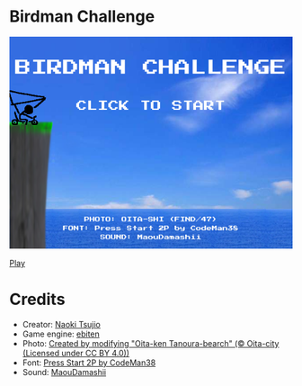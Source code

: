 # Birdman Challenge

![Birdman Challenge](https://github.com/tsujio/game-birdman/blob/main/image.png?raw=true)

[Play](https://www.tsujio.org/game-birdman/)

# Credits

- Creator: [Naoki Tsujio](https://www.tsujio.org/)
- Game engine: [ebiten](https://ebiten.org/)
- Photo: [Created by modifying "Oita-ken Tanoura-bearch" (© Oita-city (Licensed under CC BY 4.0))](https://search.find47.jp/ja/i/Z0KMD)
- Font: [Press Start 2P by CodeMan38](https://fonts.google.com/specimen/Press+Start+2P)
- Sound: [MaouDamashii](https://maou.audio/)
